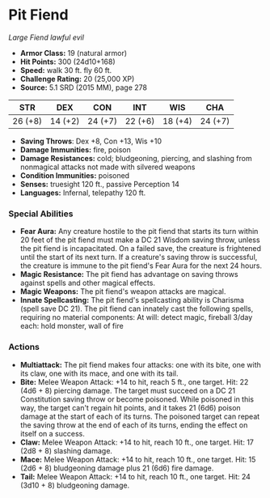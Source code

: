 # Pit Fiend

*Large* *Fiend* *lawful evil*

- **Armor Class:** 19 (natural armor)
- **Hit Points:** 300 (24d10+168)
- **Speed:** walk 30 ft. fly 60 ft.
- **Challenge Rating:** 20 (25,000 XP)
- **Source:** 5.1 SRD (2015 MM), page 278

| STR | DEX | CON | INT | WIS | CHA |
| --- | --- | --- | --- | --- | --- |
| 26 (+8) | 14 (+2) | 24 (+7) | 22 (+6) | 18 (+4) | 24 (+7) |

- **Saving Throws**: Dex +8, Con +13, Wis +10
- **Damage Immunities:** fire, poison
- **Damage Resistances:** cold; bludgeoning, piercing, and slashing from nonmagical attacks not made with silvered weapons
- **Condition Immunities:** poisoned
- **Senses:** truesight 120 ft., passive Perception 14
- **Languages:** Infernal, telepathy 120 ft.

### Special Abilities

- **Fear Aura:** Any creature hostile to the pit fiend that starts its turn within 20 feet of the pit fiend must make a DC 21 Wisdom saving throw, unless the pit fiend is incapacitated. On a failed save, the creature is frightened until the start of its next turn. If a creature's saving throw is successful, the creature is immune to the pit fiend's Fear Aura for the next 24 hours.
- **Magic Resistance:** The pit fiend has advantage on saving throws against spells and other magical effects.
- **Magic Weapons:** The pit fiend's weapon attacks are magical.
- **Innate Spellcasting:** The pit fiend's spellcasting ability is Charisma (spell save DC 21). The pit fiend can innately cast the following spells, requiring no material components:
At will: detect magic, fireball
3/day each: hold monster, wall of fire

### Actions

- **Multiattack:** The pit fiend makes four attacks: one with its bite, one with its claw, one with its mace, and one with its tail.
- **Bite:** Melee Weapon Attack: +14 to hit, reach 5 ft., one target. Hit: 22 (4d6 + 8) piercing damage. The target must succeed on a DC 21 Constitution saving throw or become poisoned. While poisoned in this way, the target can't regain hit points, and it takes 21 (6d6) poison damage at the start of each of its turns. The poisoned target can repeat the saving throw at the end of each of its turns, ending the effect on itself on a success.
- **Claw:** Melee Weapon Attack: +14 to hit, reach 10 ft., one target. Hit: 17 (2d8 + 8) slashing damage.
- **Mace:** Melee Weapon Attack: +14 to hit, reach 10 ft., one target. Hit: 15 (2d6 + 8) bludgeoning damage plus 21 (6d6) fire damage.
- **Tail:** Melee Weapon Attack: +14 to hit, reach 10 ft., one target. Hit: 24 (3d10 + 8) bludgeoning damage.


